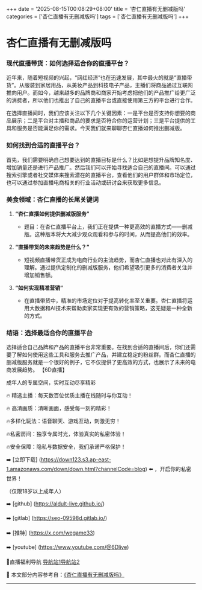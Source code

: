+++
date = '2025-08-15T00:08:29+08:00'
title = '杏仁直播有无删减版吗'
categories = ['杏仁直播有无删减版吗']
tags = ['杏仁直播有无删减版吗']
+++

# 杏仁直播有无删减版吗

### 现代直播带货：如何选择适合你的直播平台？

近年来，随着短视频的兴起，“网红经济”也在迅速发展，其中最火的就是“直播带货”。从服装到家居用品，从美妆产品到科技电子产品，主播们将商品通过互联网推向用户。而如今，越来越多的品牌商和商家开始考虑把他们的产品推广给更广泛的消费者，所以他们也推出了自己的直播平台或直接使用第三方的平台进行合作。

在选择直播间时，我们应该关注以下几个关键因素：一是平台是否支持你想要的商品展示；二是平台对主播和商品的要求是否符合你的运营计划；三是平台提供的工具和服务是否能满足你的需求。今天我们就来聊聊杏仁直播如何推出删减版。

### 如何找到合适的直播平台？

首先，我们需要明确自己想要达到的直播目标是什么？比如是想提升品牌知名度、增加销量还是进行产品推广。然后我们可以开始寻找适合自己的直播间。可以通过搜索引擎或者社交媒体来搜索潜在的直播平台，查看他们的用户群体和市场定位，也可以通过参加直播电商相关的行业活动或研讨会来获取更多信息。

### 美食领域：杏仁直播的长尾关键词

1. **“杏仁直播如何提供删减版服务”**  
   - 题目：在杏仁直播平台上，我们正在提供一种更高效的直播方式——删减版。这种版本将大大减少观众观看和参与的时间，从而提高他们的效率。

2. **“直播带货的未来趋势是什么？”**  
   - 短视频直播带货正成为电商行业的主流趋势，而杏仁直播也对此有深入的理解。通过提供定制化的删减版服务，他们希望吸引更多的消费者关注并增加销售额。

3. **“如何实现精准营销”**  
   - 在直播带货中，精准的市场定位对于提高转化率至关重要。杏仁直播将运用大数据和AI技术来帮助卖家实现更有效的营销策略，这无疑是一种全新的方式。

### 结语：选择最适合你的直播平台

选择适合自己品牌和产品的直播平台非常重要。在找到合适的直播间后，你们还需要了解如何使用这些工具和服务去推广产品，并建立稳定的粉丝群。而杏仁直播的删减版服务就是一个很好的例子，它不仅提供了更高效的方式，也展示了未来的电商发展趋势。
【6D直播】

 成年人的专属空间，实时互动尽享精彩

🔥 精选主播：每天数百位优质主播在线随时与你互动！

🔥 高清画质：清晰画面，感受每一刻的精彩！

🔥多样化玩法：语音聊天、游戏互动，刺激无穷！

🔥私密房间：独享专属时光，体验真实的私密体验！

🔥安全保障：隐私与数据安全，我们承诺严格保护！

➡️ [立即下载] (https://down123.s3.ap-east-1.amazonaws.com/down/down.html?channelCode=blog) ⬅️ ，开启你的私密世界！

 （仅限18岁以上成年人）

➡️ [github] (https://aldult-live.github.io/)

➡️ [gitlab] (https://seo-09598d.gitlab.io/)

➡️ [推特] (https://x.com/wegame33)

➡️ [youtube] (https://www.youtube.com/@6Dlive)

🔞直播福利导航   [导航站1](https://webstack-86085a.gitlab.io/)[导航站2](https://onlygit123-2.github.io/)

📘 本文部分内容参考自：[《杏仁直播有无删减版吗》](https://webstack-hugo-11.pages.dev/)

---
